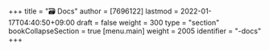 +++
title = "🗃️ Docs"
author = [7696122]
lastmod = 2022-01-17T04:40:50+09:00
draft = false
weight = 300
type = "section"
bookCollapseSection = true
[menu.main]
  weight = 2005
  identifier = "️-docs"
+++
